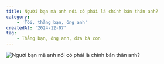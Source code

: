 ```yaml
---
title: Người bạn mà anh nói có phải là chính bản thân anh?
category: 
    - 'Tôi, thằng bạn, ông anh'
createdAt: '2024-12-07'
tag:
    - Thằng bạn, ông anh, đứa bà con
---
```

![Người bạn mà anh nói có phải là chính bản thân anh?](/Nguoi-ban-anh-noi-coa-phai-la-chinh-ban-than-anh.webp "Người bạn mà anh nói có phải là chính bản thân anh?")
